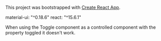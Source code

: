 This project was bootstrapped with [Create React App](https://github.com/facebookincubator/create-react-app).

material-ui: "^0.18.6"
react: "^15.6.1"

When using the Toggle component as a controlled component with the property toggled it doesn't work.
